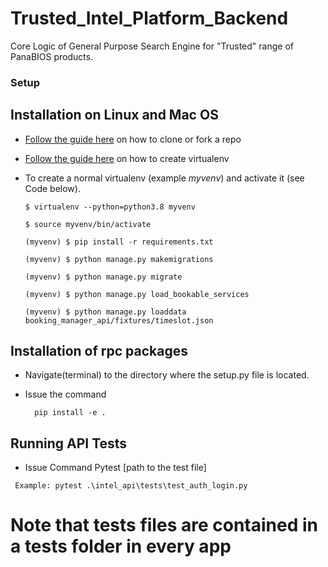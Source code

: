 # Trusted_Intel_Platform_Backend
Core Logic of General Purpose Search Engine for "Trusted" range of PanaBIOS products.

### Setup
## Installation on Linux and Mac OS

* [Follow the guide here](https://help.github.com/articles/fork-a-repo) on how to clone or fork a repo
* [Follow the guide here](http://simononsoftware.com/virtualenv-tutorial/) on how to create virtualenv

* To create a normal virtualenv (example _myvenv_) and activate it (see Code below).

  ```
  $ virtualenv --python=python3.8 myvenv
  
  $ source myvenv/bin/activate

  (myvenv) $ pip install -r requirements.txt

  (myvenv) $ python manage.py makemigrations

  (myvenv) $ python manage.py migrate
  
  (myvenv) $ python manage.py load_bookable_services 
  
  (myvenv) $ python manage.py loaddata  booking_manager_api/fixtures/timeslot.json  
  
  ```

## Installation of rpc packages

* Navigate(terminal) to the directory where the setup.py file is located.

* Issue the command
  ```
    pip install -e .

  ```
## Running API Tests

* Issue Command Pytest [path to the test file]
```
 Example: pytest .\intel_api\tests\test_auth_login.py 
 ```
# Note that tests files are contained in a tests folder in every app 